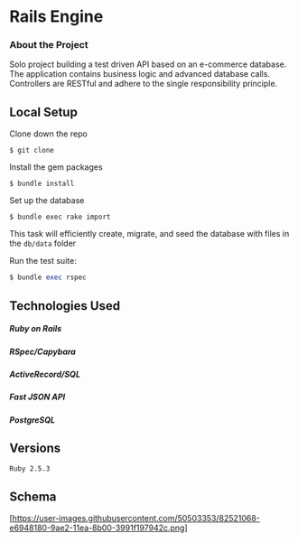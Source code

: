 # Rails Engine

### About the Project

Solo project building a test driven API based on an e-commerce database. The application contains business logic and advanced database calls. Controllers are RESTful and adhere to the single responsibility principle.

## Local Setup

Clone down the repo
```
$ git clone
```

Install the gem packages
```
$ bundle install
```

Set up the database
```
$ bundle exec rake import
```
This task will efficiently create, migrate, and seed the database with files in the `db/data` folder

Run the test suite:
```ruby
$ bundle exec rspec
```

## Technologies Used                                           

##### Ruby on Rails
##### RSpec/Capybara
##### ActiveRecord/SQL
##### Fast JSON API
##### PostgreSQL


## Versions 
`Ruby 2.5.3`

## Schema
[https://user-images.githubusercontent.com/50503353/82521068-e6948180-9ae2-11ea-8b00-3991f197942c.png]


